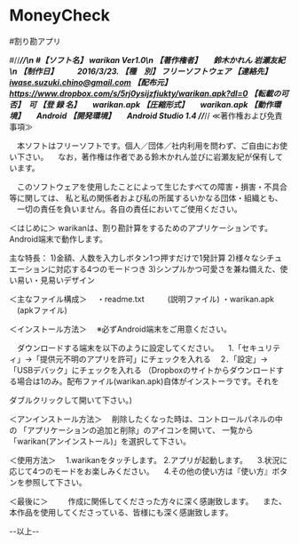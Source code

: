 # MoneyCheck

#割り勘アプリ

#//***********************************************************************//\n
#【ソフト名】	warikan Ver1.0\n
【著作権者】　　鈴木かれん 岩瀬友紀\n
【制作日】　　　2016/3/23.
【種　別】	フリーソフトウェア
【連絡先】　　　iwase.suzuki.chino@gmail.com
【配布元】　    https://www.dropbox.com/s/5rj0ysijzfiukty/warikan.apk?dl=0
【転載の可否】　可
【登 録 名】　　warikan.apk
【圧縮形式】　　warikan.apk
【動作環境】　　Android
【開発環境】　　Android Studio 1.4
//***********************************************************************//
≪著作権および免責事項≫

　本ソフトはフリーソフトです。個人／団体／社内利用を問わず、ご自由にお使い下さい。
　なお，著作権は作者である鈴木かれん並びに岩瀬友紀が保有しています。

　このソフトウェアを使用したことによって生じたすべての障害・損害・不具合等に関しては、
私と私の関係者および私の所属するいかなる団体・組織とも、
　一切の責任を負いません。各自の責任においてご使用ください。


＜はじめに＞
  warikanは、割り勘計算をするためのアプリケーションです。
  Android端末で動作します。

  主な特長：
  1)金額、人数を入力しボタン1つ押すだけで1発計算	
  2)様々なシチュエーションに対応する4つのモードつき
  3)シンプルかつ可愛さを兼ね備えた、使い易い・見易いデザイン


＜主なファイル構成＞
　・readme.txt　　　(説明ファイル)
  ・warikan.apk	  　(apkファイル) 
  

＜インストール方法＞
　※必ずAndroid端末をご用意ください。

　ダウンロードする端末を以下のように設定してください。
　1.「セキュリティ」→「提供元不明のアプリを許可」にチェックを入れる
　2．｢設定」→「USBデバック」にチェックを入れる
  （Dropboxのサイトからダウンロードする場合は1のみ。配布ファイル(warikan.apk)自体がインストーラです。それを

ダブルクリックして開いて下さい。)

＜アンインストール方法＞
 　削除したくなった時は、コントロールパネルの中の  「アプリケーションの追加と削除」のアイコンを開いて、
  一覧から「warikan(アンインストール)」を選択して下さい。


＜使用方法＞
　1.warikanをタッチします。
  2.アプリが起動します。
　3.状況に応じて4つのモードをお楽しみください。
　4.その他の使い方は『使い方』ボタンを参照して下さい。



＜最後に＞
　
　作成に関係してくださった方々に深く感謝致します。
　また、本作品を使用してくださっている、皆様にも深く感謝致します。





--以上--

